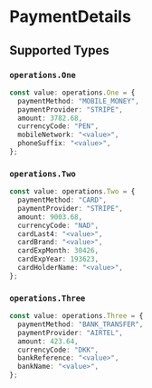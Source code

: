 # PaymentDetails


## Supported Types

### `operations.One`

```typescript
const value: operations.One = {
  paymentMethod: "MOBILE_MONEY",
  paymentProvider: "STRIPE",
  amount: 3782.68,
  currencyCode: "PEN",
  mobileNetwork: "<value>",
  phoneSuffix: "<value>",
};
```

### `operations.Two`

```typescript
const value: operations.Two = {
  paymentMethod: "CARD",
  paymentProvider: "STRIPE",
  amount: 9003.68,
  currencyCode: "NAD",
  cardLast4: "<value>",
  cardBrand: "<value>",
  cardExpMonth: 30426,
  cardExpYear: 193623,
  cardHolderName: "<value>",
};
```

### `operations.Three`

```typescript
const value: operations.Three = {
  paymentMethod: "BANK_TRANSFER",
  paymentProvider: "AIRTEL",
  amount: 423.64,
  currencyCode: "DKK",
  bankReference: "<value>",
  bankName: "<value>",
};
```

